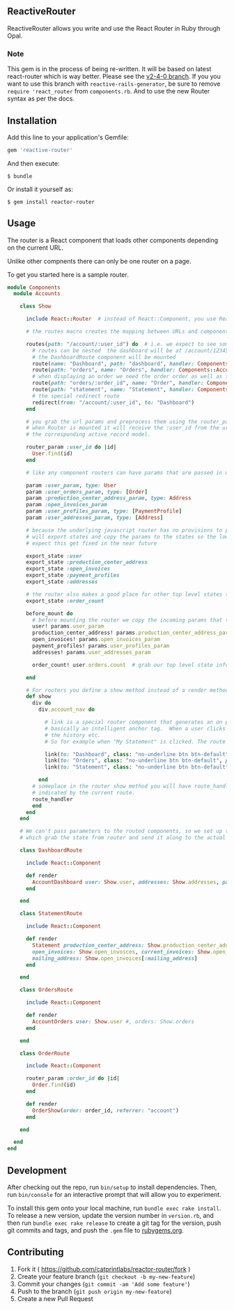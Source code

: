 ## ReactiveRouter

ReactiveRouter allows you write and use the React Router in Ruby through Opal.

### Note

This gem is in the process of being re-written. It will be based on latest react-router which is way better. Please see the [v2-4-0 branch](https://github.com/catprintlabs/reactor-router/tree/v2-4-0).
If you you want to use this branch with `reactive-rails-generator`, be sure to remove `require 'react_router` from `components.rb`. And to use the new Router syntax as per the docs.

## Installation

Add this line to your application's Gemfile:

```ruby
gem 'reactive-router'
```

And then execute:

    $ bundle

Or install it yourself as:

    $ gem install reactor-router

## Usage

The router is a React component that loads other components depending on the current URL.

Unlike other compnents there can only be one router on a page.

To get you started here is a sample router.

```ruby
module Components
  module Accounts

    class Show

      include React::Router  # instead of React::Component, you use React::Router

      # the routes macro creates the mapping between URLs and components to display

      routes(path: "/account/:user_id") do  # i.e. we expect to see something like /account/12345
        # routes can be nested  the dashboard will be at /account/12345/dashboard
        # the DashboardRoute component will be mounted
        route(name: "Dashboard", path: "dashboard", handler: Components::Accounts::DashboardRoute)
        route(path: "orders", name: "Orders", handler: Components::Accounts::OrdersRoute)
        # when displaying an order we need the order order as well as the user_id
        route(path: "orders/:order_id", name: "Order", handler: Components::Accounts::OrderRoute)
        route(path: "statement", name: "Statement", handler: Components::Accounts::StatementRoute)
        # the special redirect route
        redirect(from: "/account/:user_id", to: "Dashboard")
      end

      # you grab the url params and preprocess them using the router_param macro.
      # when Router is mounted it will receive the :user_id from the url.  In this case we grab
      # the corresponding active_record model.

      router_param :user_id do |id|
        User.find(id)
      end

      # like any component routers can have params that are passed in when the router is mounted

      param :user_param, type: User
      param :user_orders_param, type: [Order]
      param :production_center_address_param, type: Address
      param :open_invoices_param
      param :user_profiles_param, type: [PaymentProfile]
      param :user_addresses_param, type: [Address]

      # because the underlying javascript router has no provisions to pass params we
      # will export states and copy the params to the states so the lower components can read them
      # expect this get fixed in the near future

      export_state :user
      export_state :production_center_address
      export_state :open_invoices
      export_state :payment_profiles
      export_state :addresses

      # the router also makes a good place for other top level states to be housed (i.e. the flux architecture)
      export_state :order_count

      before_mount do
        # before mounting the router we copy the incoming params that the lower level components will need
        user! params.user_param
        production_center_address! params.production_center_address_param
        open_invoices! params.open_invoices_param
        payment_profiles! params.user_profiles_param
        addresses! params.user_addresses_param

        order_count! user.orders.count  # grab our top level state info and save it away

      end

      # For routers you define a show method instead of a render method
      def show
        div do
          div.account_nav do

            # link is a special router component that generates an on page link, that will maintain history etc.
            # basically an intelligent anchor tag.  When a user clicks a link, it will rerender the router, update
            # the history etc.
            # So for example when "My Statement" is clicked. The route changes to /account/:id/statement

            link(to: "Dashboard", class: "no-underline btn btn-default", params: { user_id: user.id }) { "Account Dashboard" }
            link(to: "Orders", class: "no-underline btn btn-default", params: { user_id: user.id }) { "My Quotes & Orders" }
            link(to: "Statement", class: "no-underline btn btn-default", params: { user_id: user.id }) { "My Statement" }

          end
        # someplace in the router show method you will have route_handler component which mounts and renders the component
        # indicated by the current route.
        route_handler
        end
      end
    end

    # We can't pass parameters to the routed components, so we set up these mini components
    # which grab the state from router and send it along to the actual component

    class DashboardRoute

      include React::Component

      def render
        AccountDashboard user: Show.user, addresses: Show.addresses, payment_profiles: Show.payment_profiles
      end

    end

    class StatementRoute

      include React::Component

      def render
        Statement production_center_address: Show.production_center_address,
        open_invoices: Show.open_invoices, current_invoices: Show.open_invoices[:invoices],
        mailing_address: Show.open_invoices[:mailing_address]
      end

    end

    class OrdersRoute

      include React::Component

      def render
        AccountOrders user: Show.user #, orders: Show.orders
      end

    end

    class OrderRoute

      include React::Component

      router_param :order_id do |id|
        Order.find(id)
      end

      def render
        OrderShow(order: order_id, referrer: "account")
      end

    end

  end
end
```

## Development

After checking out the repo, run `bin/setup` to install dependencies. Then, run `bin/console` for an interactive prompt that will allow you to experiment.

To install this gem onto your local machine, run `bundle exec rake install`. To release a new version, update the version number in `version.rb`, and then run `bundle exec rake release` to create a git tag for the version, push git commits and tags, and push the `.gem` file to [rubygems.org](https://rubygems.org).

## Contributing

1. Fork it ( https://github.com/catprintlabs/reactor-router/fork )
2. Create your feature branch (`git checkout -b my-new-feature`)
3. Commit your changes (`git commit -am 'Add some feature'`)
4. Push to the branch (`git push origin my-new-feature`)
5. Create a new Pull Request
